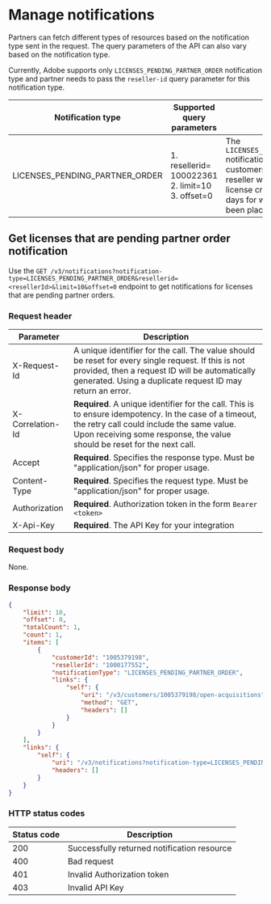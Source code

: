 # Manage notifications

Partners can fetch different types of resources based on the notification type sent in the request. The query parameters of the API can also vary based on the notification type.

Currently, Adobe supports only `LICENSES_PENDING_PARTNER_ORDER` notification type and partner needs to pass the `reseller-id` query parameter for this notification type.

| Notification type              | Supported query parameters                                     | Description                                                                                                                                                                                                              |
|--------------------------------|----------------------------------------------------------------|--------------------------------------------------------------------------------------------------------------------------------------------------------------------------------------------------------------------------|
| LICENSES_PENDING_PARTNER_ORDER | 1. resellerid= 100022361 <br /> 2. limit=10 <br /> 3. offset=0 | The `LICENSES_PENDING_PARTNER_ORDER` notification type returns all customers under a given reseller who have at least one license created within the last 7 days for which order has not been placed yet by partner. |

## Get licenses that are pending partner order notification

Use the `GET /v3/notifications?notification-type=LICENSES_PENDING_PARTNER_ORDER&resellerid=<resellerId>&limit=10&offset=0` endpoint to get notifications for licenses that are pending partner orders.

### Request header

| Parameter        | Description                                                                                                                                                                                                                      |
|------------------|----------------------------------------------------------------------------------------------------------------------------------------------------------------------------------------------------------------------------------|
| X-Request-Id     | A unique identifier for the call. The value should be reset for every single request. If this is not provided, then a request ID will be automatically generated. Using a duplicate request ID may return an error.              |
| X-Correlation-Id | **Required**. A unique identifier for the call. This is to ensure idempotency. In the case of a timeout, the retry call could include the same value. Upon receiving some response, the value should be reset for the next call. |
| Accept           | **Required**. Specifies the response type. Must be "application/json" for proper usage.                                                                                                                                          |
| Content-Type     | **Required**. Specifies the request type. Must be "application/json" for proper usage.                                                                                                                                           |
| Authorization    | **Required**. Authorization token in the form `Bearer <token>`                                                                                                                                                                   |
| X-Api-Key        | **Required**. The API Key for your integration                                                                                                                                                                                   |

### Request body

None.

### Response body

```json
{
    "limit": 10,
    "offset": 0,
    "totalCount": 1,
    "count": 1,
    "items": [
        {
            "customerId": "1005379198",
            "resellerId": "1000177552",
            "notificationType": "LICENSES_PENDING_PARTNER_ORDER",
            "links": {
                "self": {
                    "uri": "/v3/customers/1005379198/open-acquisitions",
                    "method": "GET",
                    "headers": []
                }
            }
        }
    ],
    "links": {
        "self": {
            "uri": "/v3/notifications?notification-type=LICENSES_PENDING_PARTNER_ORDER&resellerid=1000177552&limit=10&offset=0","method": "GET",
            "headers": []
        }
    }
}
```

### HTTP status codes

| Status code | Description                                 |
|-------------|---------------------------------------------|
| 200         | Successfully returned notification resource |
| 400         | Bad request                                 |
| 401         | Invalid Authorization token                 |
| 403         | Invalid API Key                             |
